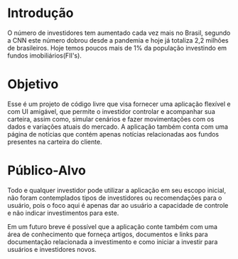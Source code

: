 # Introdução

O número de investidores tem aumentado cada vez mais no Brasil, segundo a CNN este número dobrou desde a pandemia e hoje já totaliza 2,2 milhões de brasileiros. Hoje temos poucos mais de 1% da população investindo em fundos imobiliários(FII's).

# Objetivo 

Esse é um projeto de código livre que visa fornecer uma aplicação flexível e com UI amigável, que permite o investidor controlar e acompanhar sua carteira, assim como, simular cenários e fazer movimentações com os dados e variações atuais do mercado. A aplicação também conta com uma página de notícias que contém apenas notícias relacionadas aos fundos presentes na carteira do cliente. 

# Público-Alvo
Todo e qualquer investidor pode utilizar a aplicação em seu escopo inicial, não foram contemplados tipos de investidores ou recomendações para o usuário, pois o foco aqui é apenas dar ao usuário a capacidade de controle e não indicar investimentos para este.

Em um futuro breve é possível que a aplicação conte também com uma área de conhecimento que forneça artigos, documentos e links para documentação relacionada a investimento e como iniciar a investir para usuários e investidores novos.